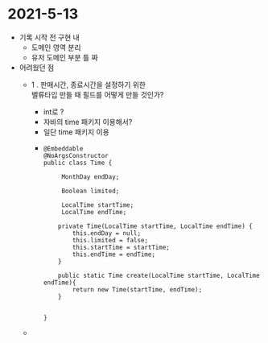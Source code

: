 # 2021-5-13

* 기록 시작 전 구현 내
  * 도메인 영역 분리
  * 유저 도메인 부분 틀 짜 
* 어려웠던 점
  * 1 . 판매시간, 종료시간을 설정하기 위한  
    밸류타입 만들 때 필드를 어떻게 만들 것인가?

    * int로 ?
    * 자바의 time 패키지 이용해서?
    * 일단 time 패키지 이용
    * ```text
      @Embeddable
      @NoArgsConstructor
      public class Time {

           MonthDay endDay;

           Boolean limited;

           LocalTime startTime;
           LocalTime endTime;

          private Time(LocalTime startTime, LocalTime endTime) {
              this.endDay = null;
              this.limited = false;
              this.startTime = startTime;
              this.endTime = endTime;
          }

          public static Time create(LocalTime startTime, LocalTime endTime){
              return new Time(startTime, endTime);
          }


      }
      ```

  

  * 



